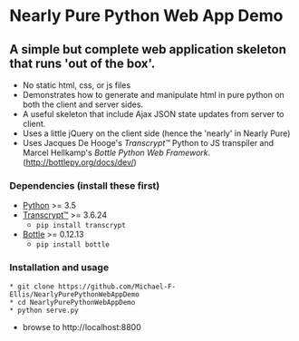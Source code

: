 # Nearly Pure Python Web App Demo

## A simple but complete web application skeleton that runs 'out of the box'.

  * No static html, css, or js files
  * Demonstrates how to generate and manipulate html in pure python on both the client and server sides.
  * A useful skeleton that include Ajax JSON state updates from server to client.
  * Uses a little jQuery on the client side (hence the 'nearly' in Nearly Pure)
  * Uses Jacques De Hooge's *Transcrypt™* Python to JS transpiler and Marcel Hellkamp's *Bottle Python Web Framework*. (http://bottlepy.org/docs/dev/)


### Dependencies (install these first)
  * [Python]( https://www.python.org/downloads/) >= 3.5  
  * [Transcrypt™](http://transcrypt.org/) >= 3.6.24
    * `pip install transcrypt`
  * [Bottle](http://bottlepy.org/docs/dev/) >= 0.12.13
      * `pip install bottle`

### Installation and usage
  ```
  * git clone https://github.com/Michael-F-Ellis/NearlyPurePythonWebAppDemo 
  * cd NearlyPurePythonWebAppDemo
  * python serve.py
  ```
  * browse to http://localhost:8800




